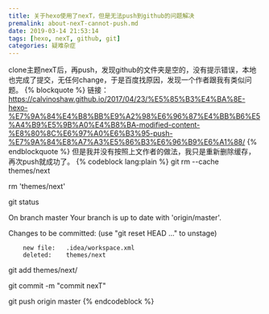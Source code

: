 ```yaml
---
title: 关于hexo使用了nexT，但是无法push到github的问题解决
premalink: about-nexT-cannot-push.md
date: 2019-03-14 21:53:14
tags: [hexo, nexT, github, git]
categories: 疑难杂症
---
```

clone主题nexT后，再push，发现github的文件夹是空的，没有提示错误，本地也完成了提交，无任何change，于是百度找原因，发现一个作者跟我有类似问题。
{% blockquote %}
链接：https://calvinoshaw.github.io/2017/04/23/%E5%85%B3%E4%BA%8E-hexo-%E7%9A%84%E4%B8%BB%E9%A2%98%E6%96%87%E4%BB%B6%E5%A4%B9%E5%9B%A0%E4%B8%BA-modified-content-%E8%80%8C%E6%97%A0%E6%B3%95-push-%E7%9A%84%E8%A7%A3%E5%86%B3%E6%96%B9%E6%A1%88/
{% endblockquote %}
但是我并没有按照上文作者的做法，我只是重新删除缓存，再次push就成功了。
{% codeblock lang:plain %}
git rm --cache themes/next

rm 'themes/next'

git status

On branch master
Your branch is up to date with 'origin/master'.

Changes to be committed:
  (use "git reset HEAD <file>..." to unstage)

        new file:   .idea/workspace.xml
        deleted:    themes/next

git add themes/next/

git commit -m "commit nexT"

git push origin master
{% endcodeblock %}
